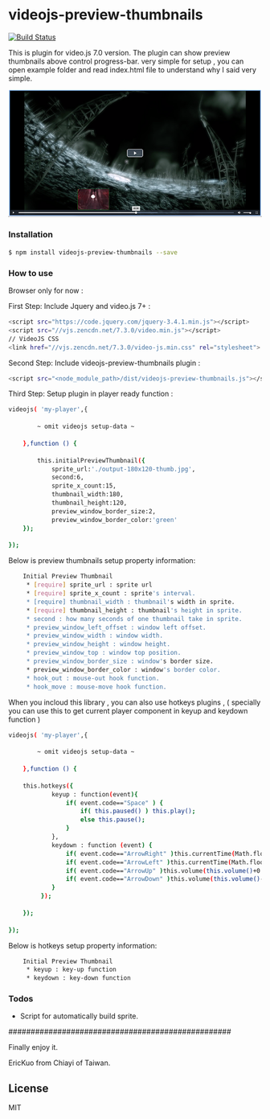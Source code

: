 # videojs-preview-thumbnails
[![Build Status](https://travis-ci.org/joemccann/dillinger.svg?branch=master)](https://travis-ci.org/joemccann/dillinger)

This is plugin for video.js 7.0 version. The plugin can show preview thumbnails above control progress-bar. very simple for setup , you can open example folder and read index.html file to understand why I said very simple. 

![image](https://raw.githubusercontent.com/erickuo13/videojs-preview-thumbnails/master/readme.png)

### Installation

```sh
$ npm install videojs-preview-thumbnails --save
```

### How to use

Browser only for now :

First Step: Include Jquery and video.js 7+ :
```sh
<script src="https://code.jquery.com/jquery-3.4.1.min.js"></script>
<script src="//vjs.zencdn.net/7.3.0/video.min.js"></script>
// VideoJS CSS
<link href="//vjs.zencdn.net/7.3.0/video-js.min.css" rel="stylesheet">
```

Second Step: Include videojs-preview-thumbnails plugin : 
```sh
<script src="<node_module_path>/dist/videojs-preview-thumbnails.js"></script>
```

Third Step: Setup plugin in player ready function : 
```sh
videojs( 'my-player',{
 		
 		~ omit videojs setup-data ~
 		
 	},function () {
 		
    	this.initialPreviewThumbnail({
        	sprite_url:'./output-180x120-thumb.jpg',
            second:6,
            sprite_x_count:15,
            thumbnail_width:180,
            thumbnail_height:120,
            preview_window_border_size:2,
            preview_window_border_color:'green'
    });
    
});

```

Below is preview thumbnails setup property information:
```sh
	Initial Preview Thumbnail
     * [require] sprite_url : sprite url
     * [require] sprite_x_count : sprite's interval.
     * [require] thumbnail_width : thumbnail's width in sprite.
     * [require] thumbnail_height : thumbnail's height in sprite.
     * second : how many seconds of one thumbnail take in sprite.
     * preview_window_left_offset : window left offset.
     * preview_window_width : window width.
     * preview_window_height : window height.
     * preview_window_top : window top position.
     * preview_window_border_size : window's border size.
     * preview_window_border_color : window's border color.
     * hook_out : mouse-out hook function.
     * hook_move : mouse-move hook function.
```

When you incloud this library , you can also use hotkeys plugins , ( specially you can use this to get current player component in keyup and keydown function )

```sh
videojs( 'my-player',{
 		
 		~ omit videojs setup-data ~
 		
 	},function () {
 		
 	this.hotkeys({
         	keyup : function(event){
            	if( event.code=="Space" ) {
                	if( this.paused() ) this.play();
                	else this.pause();
                }
            },
            keydown : function (event) {
            	if( event.code=="ArrowRight" )this.currentTime(Math.floor(this.currentTime())+10);
                if( event.code=="ArrowLeft" )this.currentTime(Math.floor(this.currentTime())-10);
                if( event.code=="ArrowUp" )this.volume(this.volume()+0.1);
                if( event.code=="ArrowDown" )this.volume(this.volume()-0.1);
            }
         });
 		
    });
    
});

```

Below is hotkeys setup property information:
```sh
	Initial Preview Thumbnail
     * keyup : key-up function
     * keydown : key-down function
```

### Todos

 - Script for automatically build sprite.
 
##################################################

Finally enjoy it. 

EricKuo from Chiayi of Taiwan.

License
----
MIT
